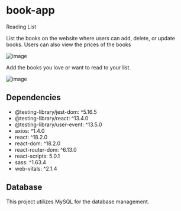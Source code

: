 # book-app
 Reading List


List the books on the website where users can add, delete, or update books. Users can also view the prices of the books

![image](https://github.com/barkinkoroglu/book-app/assets/54675420/dd2f362c-73ba-496b-9440-fde715dea6c5)

Add the books you love or want to read to your list.

![image](https://github.com/barkinkoroglu/book-app/assets/54675420/2fb2b27b-497f-433c-a52a-603da34684de)

## Dependencies

- @testing-library/jest-dom: ^5.16.5
- @testing-library/react: ^13.4.0
- @testing-library/user-event: ^13.5.0
- axios: ^1.4.0
- react: ^18.2.0
- react-dom: ^18.2.0
- react-router-dom: ^6.13.0
- react-scripts: 5.0.1
- sass: ^1.63.4
- web-vitals: ^2.1.4

## Database

This project utilizes MySQL for the database management.
